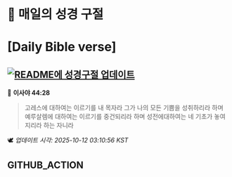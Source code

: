# 🙏 매일의 성경 구절
# [Daily Bible verse]
## [![README에 성경구절 업데이트](https://github.com/DONGSUKA/first_test/actions/workflows/update-readme-bible.yml/badge.svg)](https://github.com/DONGSUKA/first_test/actions/workflows/update-readme-bible.yml)
<!-- START_BIBLE_VERSE -->
📖 **이사야 44:28**
> 고레스에 대하여는 이르기를 내 목자라 그가 나의 모든 기쁨을 성취하리라 하며 예루살렘에 대하여는 이르기를 중건되리라 하며 성전에대하여는 네 기초가 놓여지리라 하는 자니라

🕊️ _업데이트 시각: 2025-10-12 03:10:56 KST_
  <!-- END_BIBLE_VERSE -->
## GITHUB_ACTION

